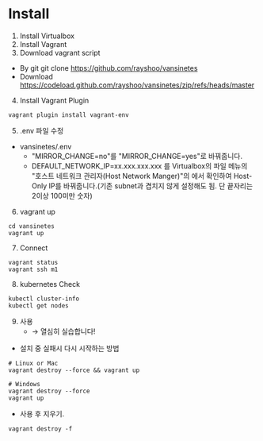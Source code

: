 # Install
1. Install Virtualbox
2. Install Vagrant
3. Download vagrant script
* By git
git clone https://github.com/rayshoo/vansinetes
* Download
https://codeload.github.com/rayshoo/vansinetes/zip/refs/heads/master

4. Install Vagrant Plugin
```
vagrant plugin install vagrant-env
```

5. .env 파일 수정
* vansinetes/.env 
    - "MIRROR_CHANGE=no"를 "MIRROR_CHANGE=yes"로 바꿔줍니다. 
    - DEFAULT_NETWORK_IP=xx.xxx.xxx.xxx 를 Virtualbox의 파일 메뉴의 "호스트 네트워크 관리자(Host Network Manger)"의 에서 확인하여 Host-Only IP를 바꿔줍니다.(기존 subnet과 겹치지 않게 설정해도 됨. 단 끝자리는 2이상 100미만 숫자)

6. vagrant up
```
cd vansinetes
vagrant up  
```

7. Connect 
```
vagrant status 
vagrant ssh m1
```


8. kubernetes Check
```
kubectl cluster-info
kubectl get nodes
```

9. 사용
    - → 열심히 실습합니다!

* 설치 중 실패시 다시 시작하는 방법
```
# Linux or Mac
vagrant destroy --force && vagrant up

# Windows 
vagrant destroy --force
vagrant up
```

* 사용 후 지우기. 
```
vagrant destroy -f
```








